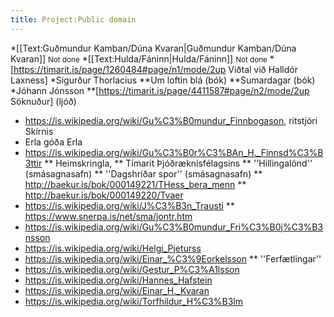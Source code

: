 ```yaml
---
title: Project:Public domain
---
```


*[[Text:Guðmundur Kamban/Dúna Kvaran|Guðmundur Kamban/Dúna Kvaran]] <small>Not done</small>
*[[Text:Hulda/Fáninn|Hulda/Fáninn]] <small>Not done</small>
*[https://timarit.is/page/1260484#page/n1/mode/2up Viðtal við Halldór Laxness]
*Sigurður Thorlacius
**Um loftin blá (bók)
**Sumardagar (bók)
*Jóhann Jónsson
**[https://timarit.is/page/4411587#page/n2/mode/2up Söknuður] (ljóð)
* https://is.wikipedia.org/wiki/Gu%C3%B0mundur_Finnbogason, ritstjóri Skírnis
* Erla góða Erla
* https://is.wikipedia.org/wiki/Gu%C3%B0r%C3%BAn_H._Finnsd%C3%B3ttir 
** Heimskringla, 
** Tímarit Þjóðræknisfélagsins
** ''Hillingalönd'' (smásagnasafn)
** ''Dagshríðar spor'' (smásagnasafn)
** http://baekur.is/bok/000149221/THess_bera_menn
** http://baekur.is/bok/000149220/Tvaer
* https://is.wikipedia.org/wiki/J%C3%B3n_Trausti
** https://www.snerpa.is/net/sma/jontr.htm
* https://is.wikipedia.org/wiki/Gu%C3%B0mundur_Fri%C3%B0j%C3%B3nsson
* https://is.wikipedia.org/wiki/Helgi_Pjeturss
* https://is.wikipedia.org/wiki/Einar_%C3%9Eorkelsson
** ''Ferfætlingar''
* https://is.wikipedia.org/wiki/Gestur_P%C3%A1lsson
* https://is.wikipedia.org/wiki/Hannes_Hafstein
* https://is.wikipedia.org/wiki/Einar_H._Kvaran
* https://is.wikipedia.org/wiki/Torfhildur_H%C3%B3lm
